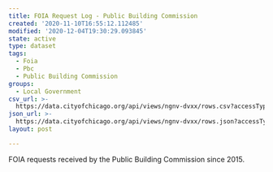 ```yaml
---
title: FOIA Request Log - Public Building Commission
created: '2020-11-10T16:55:12.112485'
modified: '2020-12-04T19:30:29.093845'
state: active
type: dataset
tags:
  - Foia
  - Pbc
  - Public Building Commission
groups:
  - Local Government
csv_url: >-
  https://data.cityofchicago.org/api/views/ngnv-dvxx/rows.csv?accessType=DOWNLOAD
json_url: >-
  https://data.cityofchicago.org/api/views/ngnv-dvxx/rows.json?accessType=DOWNLOAD
layout: post

---
```

FOIA requests received by the Public Building Commission since 2015.
